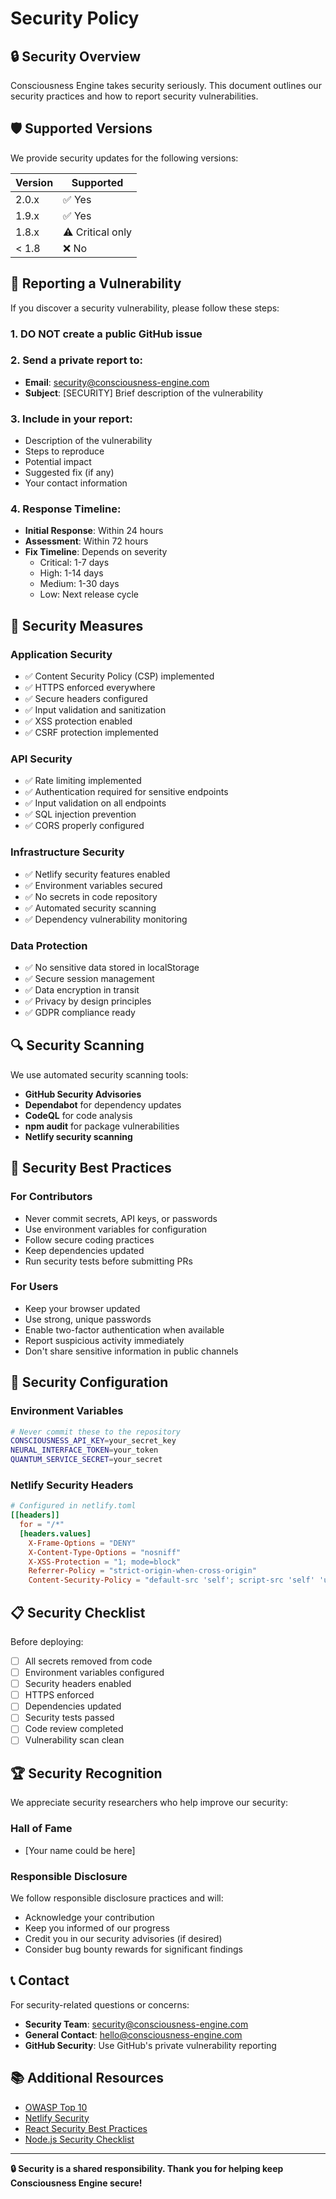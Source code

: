 # Security Policy

## 🔒 Security Overview

Consciousness Engine takes security seriously. This document outlines our security practices and how to report security vulnerabilities.

## 🛡️ Supported Versions

We provide security updates for the following versions:

| Version | Supported          |
| ------- | ------------------ |
| 2.0.x   | ✅ Yes             |
| 1.9.x   | ✅ Yes             |
| 1.8.x   | ⚠️ Critical only   |
| < 1.8   | ❌ No              |

## 🚨 Reporting a Vulnerability

If you discover a security vulnerability, please follow these steps:

### 1. **DO NOT** create a public GitHub issue

### 2. Send a private report to:
- **Email**: security@consciousness-engine.com
- **Subject**: [SECURITY] Brief description of the vulnerability

### 3. Include in your report:
- Description of the vulnerability
- Steps to reproduce
- Potential impact
- Suggested fix (if any)
- Your contact information

### 4. Response Timeline:
- **Initial Response**: Within 24 hours
- **Assessment**: Within 72 hours
- **Fix Timeline**: Depends on severity
  - Critical: 1-7 days
  - High: 1-14 days
  - Medium: 1-30 days
  - Low: Next release cycle

## 🔐 Security Measures

### **Application Security**
- ✅ Content Security Policy (CSP) implemented
- ✅ HTTPS enforced everywhere
- ✅ Secure headers configured
- ✅ Input validation and sanitization
- ✅ XSS protection enabled
- ✅ CSRF protection implemented

### **API Security**
- ✅ Rate limiting implemented
- ✅ Authentication required for sensitive endpoints
- ✅ Input validation on all endpoints
- ✅ SQL injection prevention
- ✅ CORS properly configured

### **Infrastructure Security**
- ✅ Netlify security features enabled
- ✅ Environment variables secured
- ✅ No secrets in code repository
- ✅ Automated security scanning
- ✅ Dependency vulnerability monitoring

### **Data Protection**
- ✅ No sensitive data stored in localStorage
- ✅ Secure session management
- ✅ Data encryption in transit
- ✅ Privacy by design principles
- ✅ GDPR compliance ready

## 🔍 Security Scanning

We use automated security scanning tools:

- **GitHub Security Advisories**
- **Dependabot** for dependency updates
- **CodeQL** for code analysis
- **npm audit** for package vulnerabilities
- **Netlify security scanning**

## 🚫 Security Best Practices

### **For Contributors**
- Never commit secrets, API keys, or passwords
- Use environment variables for configuration
- Follow secure coding practices
- Keep dependencies updated
- Run security tests before submitting PRs

### **For Users**
- Keep your browser updated
- Use strong, unique passwords
- Enable two-factor authentication when available
- Report suspicious activity immediately
- Don't share sensitive information in public channels

## 🔧 Security Configuration

### **Environment Variables**
```bash
# Never commit these to the repository
CONSCIOUSNESS_API_KEY=your_secret_key
NEURAL_INTERFACE_TOKEN=your_token
QUANTUM_SERVICE_SECRET=your_secret
```

### **Netlify Security Headers**
```toml
# Configured in netlify.toml
[[headers]]
  for = "/*"
  [headers.values]
    X-Frame-Options = "DENY"
    X-Content-Type-Options = "nosniff"
    X-XSS-Protection = "1; mode=block"
    Referrer-Policy = "strict-origin-when-cross-origin"
    Content-Security-Policy = "default-src 'self'; script-src 'self' 'unsafe-inline'"
```

## 📋 Security Checklist

Before deploying:

- [ ] All secrets removed from code
- [ ] Environment variables configured
- [ ] Security headers enabled
- [ ] HTTPS enforced
- [ ] Dependencies updated
- [ ] Security tests passed
- [ ] Code review completed
- [ ] Vulnerability scan clean

## 🏆 Security Recognition

We appreciate security researchers who help improve our security:

### **Hall of Fame**
- [Your name could be here]

### **Responsible Disclosure**
We follow responsible disclosure practices and will:
- Acknowledge your contribution
- Keep you informed of our progress
- Credit you in our security advisories (if desired)
- Consider bug bounty rewards for significant findings

## 📞 Contact

For security-related questions or concerns:

- **Security Team**: security@consciousness-engine.com
- **General Contact**: hello@consciousness-engine.com
- **GitHub Security**: Use GitHub's private vulnerability reporting

## 📚 Additional Resources

- [OWASP Top 10](https://owasp.org/www-project-top-ten/)
- [Netlify Security](https://docs.netlify.com/security/)
- [React Security Best Practices](https://reactjs.org/docs/dom-elements.html#dangerouslysetinnerhtml)
- [Node.js Security Checklist](https://blog.risingstack.com/node-js-security-checklist/)

---

**🔒 Security is a shared responsibility. Thank you for helping keep Consciousness Engine secure!**
